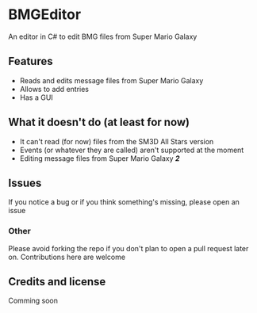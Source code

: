 # BMGEditor
An editor in C# to edit BMG files from Super Mario Galaxy

## Features
  - Reads and edits message files from Super Mario Galaxy
  - Allows to add entries
  - Has a GUI

## What it doesn't do (at least for now)
  - It can't read (for now) files from the SM3D All Stars version
  - Events (or whatever they are called) aren't supported at the moment
  - Editing message files from Super Mario Galaxy **_2_**
  
## Issues
  If you notice a bug or if you think something's missing, please open an issue
  
### Other
  Please avoid forking the repo if you don't plan to open a pull request later on. Contributions here are welcome
  
## Credits and license
  Comming soon
